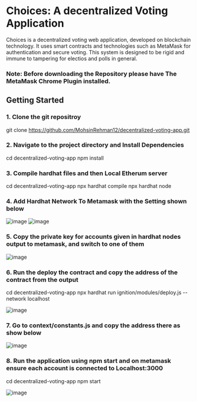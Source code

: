 # Choices: A decentralized Voting Application

Choices is a decentralized voting web application, developed on blockchain technology. It uses smart contracts and technologies such as MetaMask for authentication and secure voting. This system is designed to be rigid and immune to tampering for electios and polls in general.

### Note: Before downloading the Repository please have The MetaMask Chrome Plugin installed.


## Getting Started

### 1. Clone the git repositroy
git clone https://github.com/MohsinRehman12/decentralized-voting-app.git

### 2. Navigate to the project directory and Install Dependencies
cd decentralized-voting-app
npm install

### 3. Compile hardhat files and then Local Etherum server

cd decentralized-voting-app
npx hardhat compile
npx hardhat node


### 4. Add Hardhat Network To Metamask with the Setting shown below
![image](https://github.com/user-attachments/assets/befeea3a-618b-43a2-80bf-0df14db793f1)
![image](https://github.com/user-attachments/assets/eb38ba8e-a0f6-4a36-94ad-39eb6febdd0e)


### 5. Copy the private key for accounts given in hardhat nodes output to metamask, and switch to one of them
![image](https://github.com/user-attachments/assets/d414dccd-4853-4a98-b188-f861f788ba32)

### 6. Run the deploy the contract and copy the address of the contract from the output
cd decentralized-voting-app
npx hardhat run ignition/modules/deploy.js --network localhost

![image](https://github.com/user-attachments/assets/204467ad-2afe-4b99-ba39-acf7066b2a2e)

### 7. Go to context/constants.js and copy the address there as show below

![image](https://github.com/user-attachments/assets/b843883c-8266-4462-ab76-4af0083b960d)

### 8. Run the application using npm start and on metamask ensure each account is connected to Localhost:3000
cd decentralized-voting-app
npm start

![image](https://github.com/user-attachments/assets/5ce80e2c-7276-402e-b234-ab72fe983dc5)


